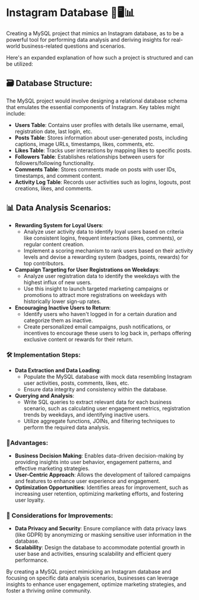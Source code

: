 # Instagram Database 📸🖥️📊



Creating a MySQL project that mimics an Instagram database, as to be a powerful tool for performing data analysis and deriving insights for real-world business-related questions and scenarios. 

Here's an expanded explanation of how such a project is structured and can be utilized:

## 🗃️ Database Structure:
The MySQL project would involve designing a relational database schema that emulates the essential components of Instagram. Key tables might include:
* **Users Table**: Contains user profiles with details like username, email, registration date, last login, etc.
* **Posts Table**: Stores information about user-generated posts, including captions, image URLs, timestamps, likes, comments, etc.
* **Likes Table**: Tracks user interactions by mapping likes to specific posts.
* **Followers Table**: Establishes relationships between users for followers/following functionality.
* **Comments Table**: Stores comments made on posts with user IDs, timestamps, and comment content.
* **Activity Log Table**: Records user activities such as logins, logouts, post creations, likes, and comments.

## 📊 Data Analysis Scenarios:
* **Rewarding System for Loyal Users**:
    * Analyze user activity data to identify loyal users based on criteria like consistent logins, frequent interactions (likes, comments), or regular content creation.
    * Implement a scoring mechanism to rank users based on their activity levels and devise a rewarding system (badges, points, rewards) for top contributors.
* **Campaign Targeting for User Registrations on Weekdays**:
    * Analyze user registration data to identify the weekdays with the highest influx of new users.
    * Use this insight to launch targeted marketing campaigns or promotions to attract more registrations on weekdays with historically lower sign-up rates.
* **Encouraging Inactive Users to Return**:
    * Identify users who haven't logged in for a certain duration and categorize them as inactive.
    * Create personalized email campaigns, push notifications, or incentives to encourage these users to log back in, perhaps offering exclusive content or rewards for their return.

### 🛠️ Implementation Steps:
* **Data Extraction and Data Loading**:
    * Populate the MySQL database with mock data resembling Instagram user activities, posts, comments, likes, etc.
    * Ensure data integrity and consistency within the database.
* **Querying and Analysis**:
    * Write SQL queries to extract relevant data for each business scenario, such as calculating user engagement metrics, registration trends by weekdays, and identifying inactive users.
    * Utilize aggregate functions, JOINs, and filtering techniques to perform the required data analysis.


### 🎯Advantages:
* **Business Decision Making**: Enables data-driven decision-making by providing insights into user behavior, engagement patterns, and effective marketing strategies.
* **User-Centric Approach**: Allows the development of tailored campaigns and features to enhance user experience and engagement.
* **Optimization Opportunities**: Identifies areas for improvement, such as increasing user retention, optimizing marketing efforts, and fostering user loyalty.

### 🧐 Considerations for Improvements:
* **Data Privacy and Security**: Ensure compliance with data privacy laws (like GDPR) by anonymizing or masking sensitive user information in the database.
* **Scalability**: Design the database to accommodate potential growth in user base and activities, ensuring scalability and efficient query performance.

By creating a MySQL project mimicking an Instagram database and focusing on specific data analysis scenarios, businesses can leverage insights to enhance user engagement, optimize marketing strategies, and foster a thriving online community.
